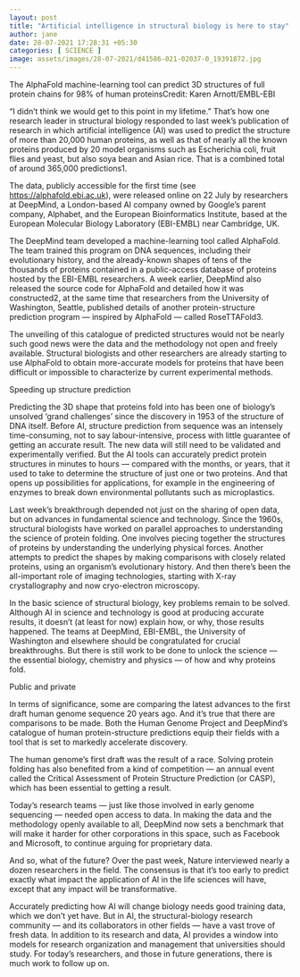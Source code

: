 ```yaml
---
layout: post
title: "Artificial intelligence in structural biology is here to stay"
author: jane 
date: 28-07-2021 17:28:31 +05:30 
categories: [ SCIENCE ] 
image: assets/images/28-07-2021/d41586-021-02037-0_19391872.jpg
---
```

The AlphaFold machine-learning tool can predict 3D structures of full protein chains for 98% of human proteinsCredit: Karen Arnott/EMBL-EBI

“I didn’t think we would get to this point in my lifetime.” That’s how one research leader in structural biology responded to last week’s publication of research in which artificial intelligence (AI) was used to predict the structure of more than 20,000 human proteins, as well as that of nearly all the known proteins produced by 20 model organisms such as Escherichia coli, fruit flies and yeast, but also soya bean and Asian rice. That is a combined total of around 365,000 predictions1.

The data, publicly accessible for the first time (see https://alphafold.ebi.ac.uk), were released online on 22 July by researchers at DeepMind, a London-based AI company owned by Google’s parent company, Alphabet, and the European Bioinformatics Institute, based at the European Molecular Biology Laboratory (EBI-EMBL) near Cambridge, UK.

The DeepMind team developed a machine-learning tool called AlphaFold. The team trained this program on DNA sequences, including their evolutionary history, and the already-known shapes of tens of the thousands of proteins contained in a public-access database of proteins hosted by the EBI-EMBL researchers. A week earlier, DeepMind also released the source code for AlphaFold and detailed how it was constructed2, at the same time that researchers from the University of Washington, Seattle, published details of another protein-structure prediction program — inspired by AlphaFold — called RoseTTAFold3.

The unveiling of this catalogue of predicted structures would not be nearly such good news were the data and the methodology not open and freely available. Structural biologists and other researchers are already starting to use AlphaFold to obtain more-accurate models for proteins that have been difficult or impossible to characterize by current experimental methods.

Speeding up structure prediction

Predicting the 3D shape that proteins fold into has been one of biology’s unsolved ‘grand challenges’ since the discovery in 1953 of the structure of DNA itself. Before AI, structure prediction from sequence was an intensely time-consuming, not to say labour-intensive, process with little guarantee of getting an accurate result. The new data will still need to be validated and experimentally verified. But the AI tools can accurately predict protein structures in minutes to hours — compared with the months, or years, that it used to take to determine the structure of just one or two proteins. And that opens up possibilities for applications, for example in the engineering of enzymes to break down environmental pollutants such as microplastics.

Last week’s breakthrough depended not just on the sharing of open data, but on advances in fundamental science and technology. Since the 1960s, structural biologists have worked on parallel approaches to understanding the science of protein folding. One involves piecing together the structures of proteins by understanding the underlying physical forces. Another attempts to predict the shapes by making comparisons with closely related proteins, using an organism’s evolutionary history. And then there’s been the all-important role of imaging technologies, starting with X-ray crystallography and now cryo-electron microscopy.

In the basic science of structural biology, key problems remain to be solved. Although AI in science and technology is good at producing accurate results, it doesn’t (at least for now) explain how, or why, those results happened. The teams at DeepMind, EBI-EMBL, the University of Washington and elsewhere should be congratulated for crucial breakthroughs. But there is still work to be done to unlock the science — the essential biology, chemistry and physics — of how and why proteins fold.

Public and private

In terms of significance, some are comparing the latest advances to the first draft human genome sequence 20 years ago. And it’s true that there are comparisons to be made. Both the Human Genome Project and DeepMind’s catalogue of human protein-structure predictions equip their fields with a tool that is set to markedly accelerate discovery.

The human genome’s first draft was the result of a race. Solving protein folding has also benefited from a kind of competition — an annual event called the Critical Assessment of Protein Structure Prediction (or CASP), which has been essential to getting a result.

Today’s research teams — just like those involved in early genome sequencing — needed open access to data. In making the data and the methodology openly available to all, DeepMind now sets a benchmark that will make it harder for other corporations in this space, such as Facebook and Microsoft, to continue arguing for proprietary data.

And so, what of the future? Over the past week, Nature interviewed nearly a dozen researchers in the field. The consensus is that it’s too early to predict exactly what impact the application of AI in the life sciences will have, except that any impact will be transformative.

Accurately predicting how AI will change biology needs good training data, which we don’t yet have. But in AI, the structural-biology research community — and its collaborators in other fields — have a vast trove of fresh data. In addition to its research and data, AI provides a window into models for research organization and management that universities should study. For today’s researchers, and those in future generations, there is much work to follow up on.